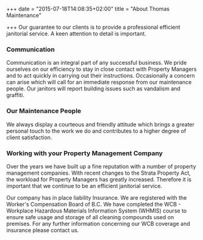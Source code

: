 +++
date = "2015-07-18T14:08:35+02:00"
title = "About Thomas Maintenance"

+++
Our guarantee to our clients is to provide a professional efficient janitorial service.  A keen attention to detail is important.

### Communication

Communication is an integral part of any successful business. We pride ourselves on our efficiency to stay in close contact with Property Managers and to act quickly in carrying out their instructions. Occasionally a concern can arise which will call for an immediate response from our maintenance people. Our janitors will report building issues such as vandalism and graffiti.

### Our Maintenance People

We always display a courteous and friendly attitude which brings a greater personal touch to the work we do and contributes to a higher degree of client satisfaction.

### Working with your Property Management Company

Over the years we have built up a fine reputation with a number of property management companies. With recent changes to the Strata Property Act, the workload for Property Managers has greatly increased. Therefore it is important that we continue to be an efficient janitorial service. 

Our company has in place liability Insurance. We are registered with the Worker's Compensation Board of B.C. We have completed the WCB - Workplace Hazardous Materials Information System (WHMIS) course to ensure safe usage and storage of all cleaning compounds used on premises. For any further information concerning our WCB coverage and insurance please contact us.